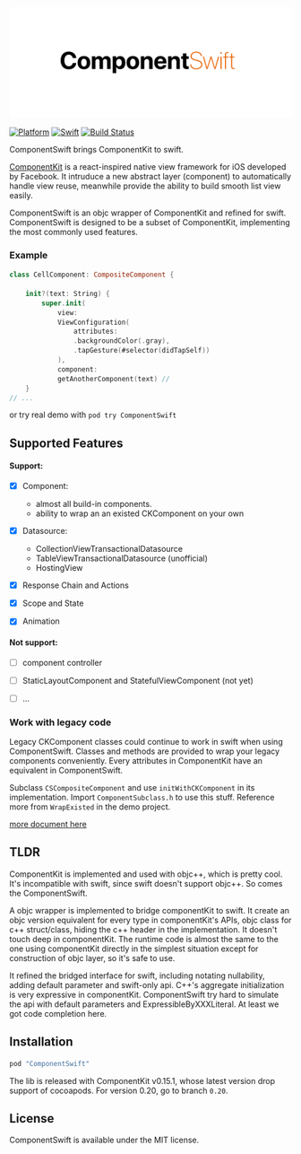 
<p align="center"><img src="/etc/logo.png" width="512"></p>

[![Platform](https://img.shields.io/cocoapods/p/ComponentSwift.svg?style=flat)](http://cocoapods.org/pods/ComponentSwift)
[![Swift](https://img.shields.io/badge/swift-3-orange.svg?style=flat)](#)
[![Build Status](https://travis-ci.org/leavez/ComponentSwift.svg?branch=master)](https://travis-ci.org/leavez/ComponentSwift)


ComponentSwift brings ComponentKit to swift.

[ComponentKit](http://componentkit.org) is a react-inspired native view framework for iOS developed by Facebook. It intruduce a new abstract layer (component) to automatically handle view reuse, meanwhile provide the ability to build smooth list view easily. 

ComponentSwift is an objc wrapper of ComponentKit and refined for swift. ComponentSwift is designed to be a subset of ComponentKit, implementing the most commonly used features.

### Example

```Swift
class CellComponent: CompositeComponent {

    init?(text: String) {
        super.init(
            view:
            ViewConfiguration(
                attributes:
                .backgroundColor(.gray),
                .tapGesture(#selector(didTapSelf))
            ),
            component:
            getAnotherComponent(text) //
    }
// ...

```
or try real demo with `pod try ComponentSwift`

## Supported Features
#### Support:
- [x] Component:
  -  almost all build-in components. 
  -  ability to wrap an an existed CKComponent on your own
- [x] Datasource: 
  - CollectionViewTransactionalDatasource
  - TableViewTransactionalDatasource (unofficial) 
  - HostingView
- [x] Response Chain and Actions
- [x] Scope and State
- [x] Animation


#### Not support:
- [ ] component controller
- [ ] StaticLayoutComponent and StatefulViewComponent (not yet)
- [ ] ...


### Work with legacy code

Legacy CKComponent classes could continue to work in swift when using ComponentSwift. Classes and methods are provided to wrap your legacy components conveniently. Every attributes in ComponentKit have an equivalent in ComponentSwift. 

Subclass `CSCompositeComponent` and use `initWithCKComponent` in its implementation. Import `ComponentSubclass.h` to use this stuff. Reference more from `WrapExisted` in the demo project.

[more document here](/etc/doc.md)

## TLDR
ComponentKit is implemented and used with objc++, which is pretty cool. It's incompatible with swift, since swift doesn't support objc++. So comes the ComponentSwift.

A objc wrapper is implemented to bridge componentKit to swift. It create an objc version equivalent for every type in componentKit's APIs, objc class for c++ struct/class, hiding the c++ header in the implementation. It doesn't touch deep in componentKit. The runtime code is almost the same to the one using componentKit directly in the simplest situation except for construction of objc layer, so it's safe to use.

It refined the bridged interface for swift, including notating nullability, adding default parameter and swift-only api. C++'s aggregate initialization is very expressive in componentKit. ComponentSwift try hard to simulate the api with default parameters and ExpressibleByXXXLiteral. At least we got code completion here.


## Installation

```ruby
pod "ComponentSwift"
```

The lib is released with ComponentKit v0.15.1, whose latest version drop support of cocoapods. For version 0.20, go to branch `0.20`.

## License

ComponentSwift is available under the MIT license. 




